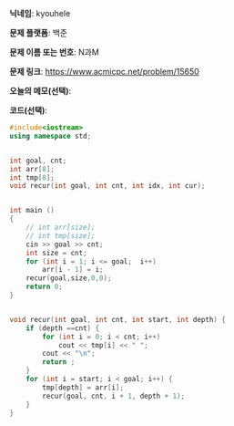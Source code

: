 **닉네임**: kyouhele

**문제 플랫폼**: 백준

**문제 이름 또는 번호**: N과M

**문제 링크**: https://www.acmicpc.net/problem/15650

**오늘의 메모(선택)**: 

**코드(선택)**:

``` c++
#include<iostream>
using namespace std;


int goal, cnt;
int arr[8];
int tmp[8];
void recur(int goal, int cnt, int idx, int cur);


int main ()
{
	// int arr[size];
	// int tmp[size];
	cin >> goal >> cnt;
	int size = cnt;
	for (int i = 1; i <= goal;  i++)
		arr[i - 1] = i;
	recur(goal,size,0,0);
	return 0;
}


void recur(int goal, int cnt, int start, int depth) {
	if (depth ==cnt) {
		for (int i = 0; i < cnt; i++)
			cout << tmp[i] << " ";
		cout << "\n";
		return ;
	}
	for (int i = start; i < goal; i++) {
		tmp[depth] = arr[i];
		recur(goal, cnt, i + 1, depth + 1);
	}
}



```
